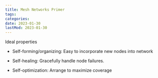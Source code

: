 ```yaml
---
title: Mesh Networks Primer
tags:
categories:
date: 2023-01-30
lastMod: 2023-01-30
---
```

Ideal properties

  + Self-forming/organizing: Easy to incorporate new nodes into network

  + Self-healing: Gracefully handle node failures.

  + Self-optimization: Arrange to maximize coverage
